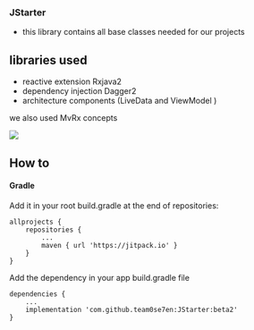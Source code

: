 ### JStarter

- this library contains all base classes needed for our projects

## libraries used 
- reactive extension Rxjava2
- dependency injection Dagger2
- architecture components (LiveData and ViewModel )

we also used MvRx concepts

[![](https://jitpack.io/v/team0se7en/JStarter.svg)](https://jitpack.io/#team0se7en/JStarter)

## How to
#### Gradle
Add it in your root build.gradle at the end of repositories:
```Gradle
allprojects {
	repositories {
		...
		maven { url 'https://jitpack.io' }
	}
}
```
Add the dependency in your app build.gradle file
```Gradle
dependencies {
	...
    implementation 'com.github.team0se7en:JStarter:beta2'
}
```
